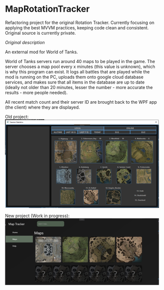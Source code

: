 # MapRotationTracker

Refactoring project for the original Rotation Tracker. Currently focusing on applying the best MVVM practices, keeping code clean and consistent.
Original source is currently private.

*Original description*

An external mod for World of Tanks.

World of Tanks servers run around 40 maps to be played in the game. The server chooses a map pool every x minutes (this value is unknown), which is why this program can exist. It logs all battles that are played while the mod is running on the PC, uploads them onto google cloud database services, and makes sure that all items in the database are up to date (ideally not older than 20 minutes, lesser the number - more accurate the results - more people needed).

All recent match count and their server ID are brought back to the WPF app (the client) where they are displayed.

Old project:
![GitHub Logo](Preview/Screenshot_544.png)

New project (Work in progress):
![GitHub Logo](Preview/Screenshot_7.png)
